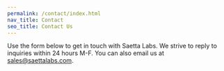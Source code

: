```yaml
---
permalink: /contact/index.html
nav_title: Contact
seo_title: Contact Us
---
```


Use the form below to get in touch with Saetta Labs. We strive to reply to inquiries within 24 hours M-F. You can also email us at <a href="mailto:sales@saettalabs.com">sales@saettalabs.com</a>.
